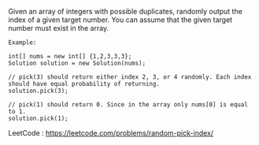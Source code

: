 Given an array of integers with possible duplicates, randomly output the index of a given target number. You can assume that the given target number must exist in the array.

```
Example:

int[] nums = new int[] {1,2,3,3,3};
Solution solution = new Solution(nums);

// pick(3) should return either index 2, 3, or 4 randomly. Each index should have equal probability of returning.
solution.pick(3);

// pick(1) should return 0. Since in the array only nums[0] is equal to 1.
solution.pick(1);
```

LeetCode : https://leetcode.com/problems/random-pick-index/